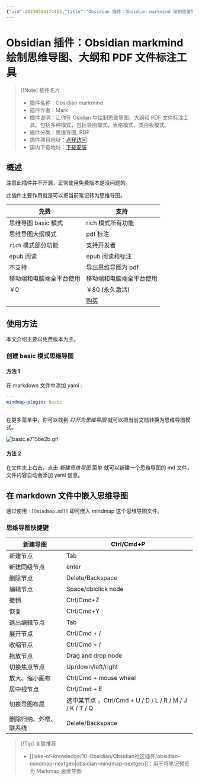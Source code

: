 ```yaml
---
{"uid":20230504174453,"title":"Obsidian 插件：Obsidian markmind 绘制思维导图、大纲和 PDF 文件标注工具","tags":["Obsidian","插件","思维导图","大纲","PDF","文件标注"],"description":"Obsidian 插件：Obsidian markmind，让你在 Osidian 中绘制思维导图、大纲和 PDF 文件标注工具。包括多种模式，包括导图模式，表格模式，类白板模式。","author":"cuman","type":"other","draft":false,"editable":false,"modified":20230603022359,"dg-publish":true,"permalink":"/lake-of-knowledge/10-obsidian/obsidian/obsidian-enhancing-mindmap/","dgPassFrontmatter":true}
---
```



# Obsidian 插件：Obsidian markmind 绘制思维导图、大纲和 PDF 文件标注工具

> [!Note] 插件名片
> - 插件名称：Obsidian markmind
> - 插件作者：Mark
> - 插件说明：让你在 Osidian 中绘制思维导图、大纲和 PDF 文件标注工具。包括多种模式，包括导图模式，表格模式，类白板模式。
> - 插件分类：思维导图, PDF
> - 插件项目地址：[点我访问](https://github.com/MarkMindCkm/obsidian-markmind)
> - 国内下载地址：[下载安装](https://pkmer.cn/products/plugin/pluginMarket/?obsidian-enhancing-mindmap)

## 概述

注意此插件并不开源，正常使用免费版本是没问题的。

此插件主要作用就是可以把当前笔记转为思维导图。

| 免费| 支持|
| -------------------- | ------------------------------- |
|  思维导图 basic 模式 |  rich 模式所有功能       |
|  思维导图大纲模式                                    |   pdf 标注                  |
|   `rich` 模式部分功能         |          支持开发者                                      |
|  epub 阅读                                    |   epub 阅读和标注                  |
|  不支持                                    |   导出思维导图为 pdf                      |
|   移动端和电脑端全平台使用        |          移动端和电脑端全平台使用                                      |
|    ￥0         |      ￥80   (永久激活)                                    |
|           |       [购买](https://www.markmind.net/cn)                                        |

## 使用方法

本文介绍主要以免费版本为主。

### 创建 basic 模式思维导图

#### 方法 1

在 markdown 文件中添加 yaml :

 ```yaml
 --- 
mindmap-plugin: basic 
 ---
 ```

在更多菜单中，你可以找到 _打开为思维导图_ 就可以把当前文档转换为思维导图模式。

![basic.e715be2b.gif](https://cdn.pkmer.cn/images/202305041751327.gif!pkmer)

#### 方法 2

在文件夹上右击，点击 _新建思维导图_ 菜单 就可以新建一个思维导图的 md 文件，文件内容自动会添加 yaml 信息。

## 在 markdown 文件中嵌入思维导图

通过使用 `![[mindmap.md]]` 即可嵌入 mindmap 这个思维导图文件。

### 思维导图快捷键

| 新建导图               | Ctrl/Cmd+P                                                |
| ---------------------- | --------------------------------------------------------- |
| 新建节点               | Tab                                                       |
| 新建同级节点           | enter                                                     |
| 删除节点               | Delete/Backspace                                          |
| 编辑节点               | Space/dblclick node                                       |
| 撤销                   | Ctrl/Cmd+Z                                                |
| 恢复                   | Ctrl/Cmd+Y                                                |
| 退出编辑节点           | Tab                                                       |
| 展开节点               | Ctrl/Cmd + /                                              |
| 收缩节点               | Ctrl/Cmd + /                                              |
| 拖放节点               | Drag and drop node                                        |
| 切换焦点节点           | Up/down/left/right                                        |
| 放大、缩小画布         | Ctrl/Cmd + mouse wheel                                    |
| 居中根节点             | Ctrl/Cmd + E                                              |
| 切换导图布局           | 选中某节点 ，Ctrl/Cmd + U / D / L / R / M / J / K / T / Q |
| 删除归纳、外框、联系线 | Delete/Backspace                                          |

>[!Tip] 关联推荐
>- [[lake-of-knowledge/10-Obsidian/Obsidian社区插件/obsidian-mindmap-nextgen\|obsidian-mindmap-nextgen]]：用于将笔记预览为 Markmap 思维导图

